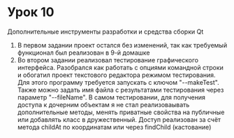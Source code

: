 # Урок 10
Дополнительные инструменты разработки и средства сборки Qt

1. В первом задании проект остался без изменений, так как требуемый функционал был реализован в 9-й домашке  
2. Во втором задании реализовал тестирование графического интерфейса. Разобрался как работать с опциями командной строки и обогатил проект текстового редактора режимом тестирования. Для этого программу требуется запускать с ключом "--makeTest". Также можно задать имя файла с результатами тестирования через параметр "--fileName". В самом тестировании, для получения доступа к дочерним объектам я не стал реализоваывать дополнительные методы, менять приватные свойства на публичные или добавлять класс в дружественный. Доступ реализован за счёт метода childAt по координатам или через findChild (кастование)
